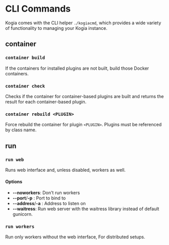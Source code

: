 # CLI Commands

Kogia comes with the CLI helper `./kogiacmd`, which provides a wide variety of functionality to managing your Kogia instance.

## container

### `container build`

If the containers for installed plugins are not built, build those Docker containers.

### `container check`

Checks if the container for container-based plugins are built and returns the result for each container-based plugin.

### `container rebuild <PLUGIN>`

Force rebuild the container for plugin `<PLUGIN>`. Plugins must be referenced by class name.

## run

### `run web`

Runs web interface and, unless disabled, workers as well.

#### Options

- **--noworkers**: Don't run workers
- **--port**/**-p** : Port to bind to
- **--address**/**-a** : Address to listen on
- **--waitress**: Run web server with the waitress library instead of default gunicorn.

### `run workers`

Run only workers without the web interface, For distributed setups.
